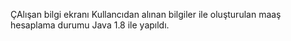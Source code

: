ÇAlışan bilgi ekranı
Kullancıdan alınan bilgiler ile oluşturulan maaş hesaplama durumu
Java 1.8 ile yapıldı.
